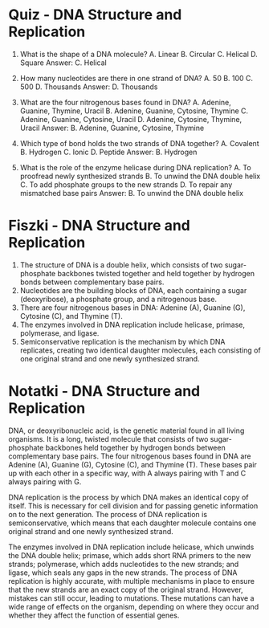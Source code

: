  # Quiz - DNA Structure and Replication
1. What is the shape of a DNA molecule?
A. Linear
B. Circular
C. Helical
D. Square
Answer: C. Helical

2. How many nucleotides are there in one strand of DNA?
A. 50
B. 100
C. 500
D. Thousands
Answer: D. Thousands

3. What are the four nitrogenous bases found in DNA?
A. Adenine, Guanine, Thymine, Uracil
B. Adenine, Guanine, Cytosine, Thymine
C. Adenine, Guanine, Cytosine, Uracil
D. Adenine, Cytosine, Thymine, Uracil
Answer: B. Adenine, Guanine, Cytosine, Thymine

4. Which type of bond holds the two strands of DNA together?
A. Covalent
B. Hydrogen
C. Ionic
D. Peptide
Answer: B. Hydrogen

5. What is the role of the enzyme helicase during DNA replication?
A. To proofread newly synthesized strands
B. To unwind the DNA double helix
C. To add phosphate groups to the new strands
D. To repair any mismatched base pairs
Answer: B. To unwind the DNA double helix

# Fiszki - DNA Structure and Replication

1. The structure of DNA is a double helix, which consists of two sugar-phosphate backbones twisted together and held together by hydrogen bonds between complementary base pairs.
2. Nucleotides are the building blocks of DNA, each containing a sugar (deoxyribose), a phosphate group, and a nitrogenous base.
3. There are four nitrogenous bases in DNA: Adenine (A), Guanine (G), Cytosine (C), and Thymine (T).
4. The enzymes involved in DNA replication include helicase, primase, polymerase, and ligase.
5. Semiconservative replication is the mechanism by which DNA replicates, creating two identical daughter molecules, each consisting of one original strand and one newly synthesized strand.

# Notatki - DNA Structure and Replication

DNA, or deoxyribonucleic acid, is the genetic material found in all living organisms. It is a long, twisted molecule that consists of two sugar-phosphate backbones held together by hydrogen bonds between complementary base pairs. The four nitrogenous bases found in DNA are Adenine (A), Guanine (G), Cytosine (C), and Thymine (T). These bases pair up with each other in a specific way, with A always pairing with T and C always pairing with G.

DNA replication is the process by which DNA makes an identical copy of itself. This is necessary for cell division and for passing genetic information on to the next generation. The process of DNA replication is semiconservative, which means that each daughter molecule contains one original strand and one newly synthesized strand.

The enzymes involved in DNA replication include helicase, which unwinds the DNA double helix; primase, which adds short RNA primers to the new strands; polymerase, which adds nucleotides to the new strands; and ligase, which seals any gaps in the new strands. The process of DNA replication is highly accurate, with multiple mechanisms in place to ensure that the new strands are an exact copy of the original strand. However, mistakes can still occur, leading to mutations. These mutations can have a wide range of effects on the organism, depending on where they occur and whether they affect the function of essential genes.